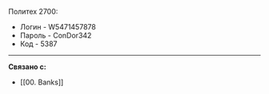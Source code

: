 Политех 2700:
 - Логин - W5471457878
 - Пароль - ConDor342
 - Код - 5387

---
**Связано с:**
- [[00. Banks]]